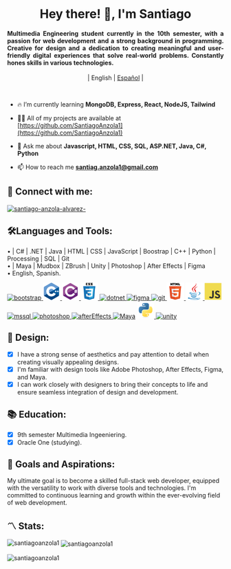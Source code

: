 <h1 align="center">Hey there! 👋, I'm Santiago</h1>
<h4 align="justify">
Multimedia Engineering student currently in the 10th semester, with a passion for web development and a strong background in programming. Creative for design and a dedication to creating meaningful and user-friendly digital experiences that solve real-world problems. Constantly hones skills in various technologies.</h4>


<p align="center">
  | <span>English</span> |
  <a href="https://github.com/SantiagoAnzola1/SantiagoAnzola1/blob/main/lan/ReadmeES.md">Español</a> |
</p>
<br>


- 🔥 I’m currently learning **MongoDB, Express, React, NodeJS, Tailwind**

- 👨‍💻 All of my projects are available at [https://github.com/SantiagoAnzola1](https://github.com/SantiagoAnzola1)

- 💬 Ask me about **Javascript, HTML, CSS, SQL, ASP.NET, Java, C#, Python**

- 📫 How to reach me **santiag.anzola1@gmail.com**

## :link: Connect with me: 
<p align="left">
<a href="https://linkedin.com/in/santiago-anzola-alvarez-" target="blank"><img align="center" src="https://raw.githubusercontent.com/rahuldkjain/github-profile-readme-generator/master/src/images/icons/Social/linked-in-alt.svg" alt="santiago-anzola-alvarez-" height="30" width="40" /></a>
</p>

## :hammer_and_wrench:Languages and Tools:
•  | C# | .NET | Java | HTML | CSS | JavaScript | Boostrap | C++ | Python | Processing | SQL | Git     
•  | Maya | Mudbox | ZBrush | Unity | Photoshop | After Effects | Figma   
•  English, Spanish.

  <a href="https://getbootstrap.com" target="_blank" rel="noreferrer"><img src="https://cdn.jsdelivr.net/gh/devicons/devicon@latest/icons/bootstrap/bootstrap-original-wordmark.svg" alt="bootstrap" height="40"/> </a> 
  <a href="https://www.w3schools.com/cpp/" target="_blank" rel="noreferrer"> <img src="https://raw.githubusercontent.com/devicons/devicon/master/icons/cplusplus/cplusplus-original.svg" alt="cplusplus" width="40" height="40"/> </a> 
  <a href="https://www.w3schools.com/cs/" target="_blank" rel="noreferrer"> <img src="https://raw.githubusercontent.com/devicons/devicon/master/icons/csharp/csharp-original.svg" alt="csharp" width="40" height="40"/> </a> 
  <a href="https://www.w3schools.com/css/" target="_blank" rel="noreferrer"> <img src="https://raw.githubusercontent.com/devicons/devicon/master/icons/css3/css3-original-wordmark.svg" alt="css3" width="40" height="40"/> </a>
  <a href="https://dotnet.microsoft.com/" target="_blank" rel="noreferrer"> <img src="https://cdn.jsdelivr.net/gh/devicons/devicon@latest/icons/dotnetcore/dotnetcore-original.svg" alt="dotnet" width="40" height="40"/> </a> 
  <a href="https://www.figma.com/" target="_blank" rel="noreferrer"> <img src="https://www.vectorlogo.zone/logos/figma/figma-icon.svg" alt="figma" width="40" height="40"/> </a> 
  <a href="https://git-scm.com/" target="_blank" rel="noreferrer"> <img src="https://www.vectorlogo.zone/logos/git-scm/git-scm-icon.svg" alt="git" width="40" height="40"/> </a> 
  <a href="https://www.w3.org/html/" target="_blank" rel="noreferrer"> <img src="https://raw.githubusercontent.com/devicons/devicon/master/icons/html5/html5-original-wordmark.svg" alt="html5" width="40" height="40"/> </a>
  <a href="https://www.java.com" target="_blank" rel="noreferrer"> <img src="https://raw.githubusercontent.com/devicons/devicon/master/icons/java/java-original.svg" alt="java" width="40" height="40"/> </a>
  <a href="https://developer.mozilla.org/en-US/docs/Web/JavaScript" target="_blank" rel="noreferrer"> <img src="https://raw.githubusercontent.com/devicons/devicon/master/icons/javascript/javascript-original.svg" alt="javascript" width="40" height="40"/> </a> 
  <a href="https://www.microsoft.com/en-us/sql-server" target="_blank" rel="noreferrer"> <img src="https://cdn.jsdelivr.net/gh/devicons/devicon@latest/icons/microsoftsqlserver/microsoftsqlserver-plain-wordmark.svg" alt="mssql" width="40" height="40"/> </a> 
  <a href="https://www.photoshop.com/en" target="_blank" rel="noreferrer"> <img src="https://cdn.jsdelivr.net/gh/devicons/devicon@latest/icons/photoshop/photoshop-original.svg" alt="photoshop" width="40" height="40"/> </a> 
  <a href="https://www.adobe.com/co/products/aftereffects.html" target="_blank" rel="noreferrer">  <img src="https://cdn.jsdelivr.net/gh/devicons/devicon@latest/icons/aftereffects/aftereffects-original.svg" alt="afterEffects" width="40" height="40"/> </a> 
  <a href="https://latinoamerica.autodesk.com/products/maya/overview" target="_blank" rel="noreferrer"> <img src="https://github-production-user-asset-6210df.s3.amazonaws.com/134959710/249986469-94f05d49-4d77-45b5-973d-65a838e88a01.png" alt="Maya" width="40" height="40"/></a> 
  <a href="https://www.python.org/" target="_blank" rel="noreferrer"> <img src="https://raw.githubusercontent.com/devicons/devicon/master/icons/python/python-original.svg" alt="python" width="40" height="40"/> </a> 
  <a href="https://unity.com/" target="_blank" rel="noreferrer"> <img src="https://www.vectorlogo.zone/logos/unity3d/unity3d-icon.svg" alt="unity" width="40" height="40"/> </a> </p>
  
## :art: Design:
- [x] I have a strong sense of aesthetics and pay attention to detail when creating visually appealing designs.
- [x] I'm familiar with design tools like Adobe Photoshop, After Effects, Figma, and Maya.
- [x] I can work closely with designers to bring their concepts to life and ensure seamless integration of design and development.
## 📚 Education:
- [x] 9th semester Multimedia Ingeeniering.
- [x] Oracle One (studying). 
## :dart: Goals and Aspirations: 
My ultimate goal is to become a skilled full-stack web developer, equipped with the versatility to work with diverse tools and technologies. I'm committed to continuous learning and growth within the ever-evolving field of web development.   
## 	:part_alternation_mark: Stats:
<p ><img align="left" src="https://github-readme-stats.vercel.app/api/top-langs?username=santiagoanzola1&show_icons=true&locale=en&layout=compact" alt="santiagoanzola1" /></p>

<p>&nbsp;<img align="center" src="https://github-readme-stats.vercel.app/api?username=santiagoanzola1&show_icons=true&locale=en" alt="santiagoanzola1" /></p>

<p><img align="center" src="https://github-readme-streak-stats.herokuapp.com/?user=santiagoanzola1&" alt="santiagoanzola1" /></p>
